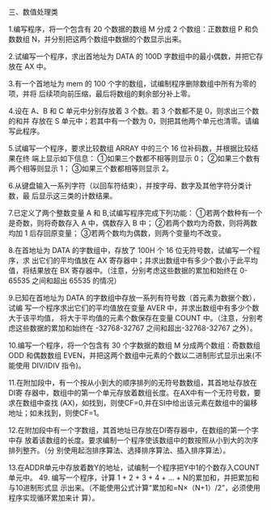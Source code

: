 三、数值处理类 

1.编写程序，将一个包含有 20 个数据的数组 M 分成 2 个数组：正数数组 P 和负数数组 N，并分别把这两个数组中数据的个数显示出来。

2.试编写一个程序，求出首地址为 DATA 的 100D 字数组中的最小偶数，并把它存放在 AX 中。 

3.有一个首地址为 mem 的 100 个字的数组，试编制程序删除数组中所有为零的项，并将 后续项向前压缩，最后将数组的剩余部分补上零。

4.设在 A、B 和 C 单元中分别存放着 3 个数。若 3 个数都不是 0，则求出三个数的和并 存放在 S 单元中；若其中有一个数为 0，则把其他两个单元也清零。请编写此程序。 

5.试编写一个程序，要求比较数组 ARRAY 中的三个 16 位补码数，并根据比较结果在终 端上显示如下信息： ①如果三个数都不相等则显示 0； ②如果三个数有两个相等则显示 1； ③如果三个数都相等则显示 2。 

6.从键盘输入一系列字符（以回车符结束），并按字母、数字及其他字符分类计数，最 后显示这三类的计数结果。 

7.已定义了两个整数变量 A 和 B,试编写程序完成下列功能： ①若两个数种有一个是奇数，则将奇数存入 A 中，偶数存入 B 中； ②若两个数均为奇数，则将两数均加 1 后存回原变量； ③若两个数均为偶数，则两个变量均不改变。

8.在首地址为 DATA 的字数组中，存放了 100H 个 16 位无符号数，试编写一个程序，求 出它们的平均值放在 AX 寄存器中；并求出数组中有多少个数小于此平均值，将结果放在 BX 寄存器中。（注意，分别考虑这些数据的累加和始终在 0-65535 之间和超出 65535 的情况） 

9.已知在首地址为 DATA 的字数组中存放一系列有符号数（首元素为数据个数），试编 写一个程序求出它们的平均值放在变量 AVER 中，并求出数组中有多少个数大于该平均值， 将大于平均值的元素个数保存在变量 COUNT 中。（注意，分别考虑这些数据的累加和始终在 -32768-32767 之间和超出-32768-32767 之外）。 

10.编写一个程序，将一个包含有 30 个字数据的数组 M 分成两个数组：奇数数组 ODD 和偶数数组 EVEN，并把这两个数组中元素的个数以二进制形式显示出来(不能使用 DIV/IDIV 指令)。 

11.在附加段中，有一个按从小到大的顺序排列的无符号数数组，其首地址存放在DI寄 存器中，数组中的第一个单元存放着数组长度。在AX中有一个无符号数，要求在数组中查找 (AX)，如找到，则使CF=0,并在SI中给出该元素在数组中的偏移地址；如未找到，则使CF=1。 

12.在附加段中有一个字数组，其首地址已存放在DI寄存器中，在数组的第一个字中存 放着该数组的长度。要求编制一个程序使该数组中的数按照从小到大的次序排列整齐。（分 别使用起泡排序算法、选择排序算法、插入排序算法）。 

13.在ADDR单元中存放着数Y的地址，试编制一个程序把Y中1的个数存入COUNT单元中。 49. 编写一个程序，计算 1 + 2 + 3 + 4 + … + N的累加和，并把累加和与10进制形式显 示出来。（不能使用公式计算“累加和=N×（N+1）/2”，必须使用程序实现循环累加来计
算）。